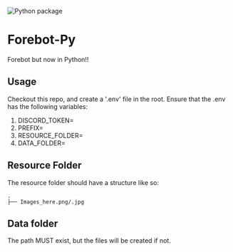 ![Python package](https://github.com/Darvillien37/Forebot-Py/workflows/Python%20package/badge.svg)
# Forebot-Py
Forebot but now in Python!!

## Usage
Checkout this repo, and create a '.env' file in the root.
Ensure that the .env has the following variables:
1. DISCORD_TOKEN=<YOUR TOKEN HERE>
2. PREFIX=<BOTS PREFIX HERE>
3. RESOURCE_FOLDER=<THE LOCATION TO THE RESOURCE FOLDER>
4. DATA_FOLDER=<THE LOCATION TO THE DATA FOLDER>

## Resource Folder
The resource folder should have a structure like so:
```
.
├── Images_here.png/.jpg
```

## Data folder
The path MUST exist, but the files will be created if not.